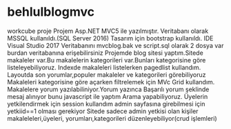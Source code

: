 ﻿# behlulblogmvc
workcube proje
Projem Asp.NET MVC5 ile yazılmıştır.
Veritabanı olarak MSSQL kullanıldı.(SQL Server 2016)
Tasarım için bootstrap kullanıldı.
IDE Visual Studio 2017
Veritabanını mvcblog.bak ve script.sql olarak 2 dosya var burdan veritabanına erişebilirsiniz
Projemde blog sitesi yaptım.Sitede makaleler var.Bu makalelerin kategorileri var.Bunları kategorisine göre listeleyebiliyoruz.
Indexde makaleleri listelerken pagedlist kullandım.
Layoutda son yorumlar,populer makaleler ve kategorileri görebiliyoruz
Makaleleri kategorisine göre açarken filtrelemek için MVc Grid kullandım.
Makalelere yorum yazılabiliniyor.Yorum yazınca Başarılı yorum şeklinde mesaj alınıyor bunu javascript ile yaptım
Arama yapabiliyoruz.
Üyelerin yetkilendirmek için session kullandım admin sayfasına girebilmesi için yetkiid==1 olması gerekiyor
Sitede sadece admin yetkisi olan kişiler makaleleleri,üyeleri, yorumları,kategorileri düzenleyebiliyor(crud işlemleri) 
